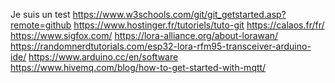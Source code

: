 Je suis un test
https://www.w3schools.com/git/git_getstarted.asp?remote=github
https://www.hostinger.fr/tutoriels/tuto-git
https://calaos.fr/fr/
https://www.sigfox.com/
https://lora-alliance.org/about-lorawan/
https://randomnerdtutorials.com/esp32-lora-rfm95-transceiver-arduino-ide/
https://www.arduino.cc/en/software <br>
https://www.hivemq.com/blog/how-to-get-started-with-mqtt/
